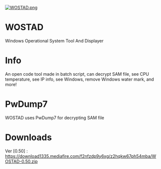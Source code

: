 [![WOSTAD.png](https://i.postimg.cc/vTq666WZ/WOSTAD.png)](https://postimg.cc/JHXhf06f)

# WOSTAD
Windows Operational System Tool And Displayer

  # Info
  An open code tool made in batch script, can decrypt SAM file, see CPU temperature, see IP info, see Windows, remove Windows water mark, and more!
  
  # PwDump7
  WOSTAD uses PwDump7 for decrypting SAM file
  
  # Downloads
  Ver [0.50] : https://download1335.mediafire.com/f2nfzdp9y6xg/z2hqkw67ph54mba/WOSTAD-0.50.zip
